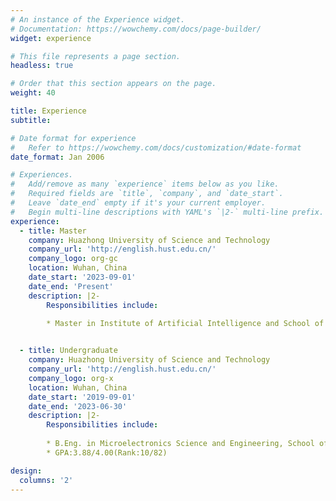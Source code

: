 ```yaml
---
# An instance of the Experience widget.
# Documentation: https://wowchemy.com/docs/page-builder/
widget: experience

# This file represents a page section.
headless: true

# Order that this section appears on the page.
weight: 40

title: Experience
subtitle:

# Date format for experience
#   Refer to https://wowchemy.com/docs/customization/#date-format
date_format: Jan 2006

# Experiences.
#   Add/remove as many `experience` items below as you like.
#   Required fields are `title`, `company`, and `date_start`.
#   Leave `date_end` empty if it's your current employer.
#   Begin multi-line descriptions with YAML's `|2-` multi-line prefix.
experience:
  - title: Master
    company: Huazhong University of Science and Technology
    company_url: 'http://english.hust.edu.cn/'
    company_logo: org-gc
    location: Wuhan, China
    date_start: '2023-09-01'
    date_end: 'Present'
    description: |2-
        Responsibilities include:
        
        * Master in Institute of Artificial Intelligence and School of Electronic Information and Communications(EIC)


  - title: Undergraduate
    company: Huazhong University of Science and Technology
    company_url: 'http://english.hust.edu.cn/'
    company_logo: org-x
    location: Wuhan, China
    date_start: '2019-09-01'
    date_end: '2023-06-30'
    description: |2-
        Responsibilities include:
        
        * B.Eng. in Microelectronics Science and Engineering, School of Optical and Electronic Information
        * GPA:3.88/4.00(Rank:10/82)

design:
  columns: '2'
---
```

